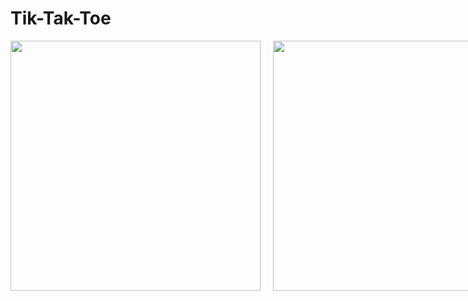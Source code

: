 # Tik-Tak-Toe

<div style="display:flex;">
<img src="https://user-images.githubusercontent.com/61835955/177692822-360fd16e-93fb-47dd-9163-85bc2b67995c.png" width="400" style="margin-right:10px"/>
     
<img src="https://user-images.githubusercontent.com/61835955/177693028-f5f1e296-4186-4f38-ae2f-2c91b3808860.png" width="400" style="margin-left:10px"/>
</div>


